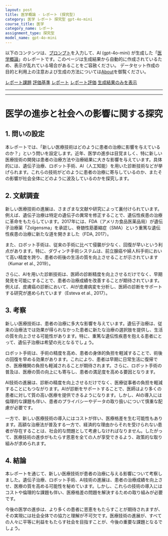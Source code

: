 ```yaml
---
layout: post
title: 医学概論 - レポート (探究型)
category: 医学 レポート 探究型 gpt-4o-mini
course_title: 医学
category_name: レポート
assignment_type: 探究型
model_name: gpt-4o-mini
---
```


以下のコンテンツは、[プロンプト](http://127.0.0.1:8000/generated/医学/gpt-4o-mini/prompt_レポート-探究型.md)を入力して、AI (gpt-4o-mini) が生成した「[医学概論](/contents/医学/)」のレポートです。このページは生成結果から自動的に作成されているため、表示が乱れている場合があることをご容赦ください。
データセット作成の目的と利用上の注意および生成の方法については[About](/About)を御覧ください。

[レポート課題](../レポート課題-探究型)
[評価基準](../評価基準-探究型)
[レポート](../レポート-探究型)
[レポート評価](../レポート評価-探究型)
[生成結果のみを表示](http://127.0.0.1:8000/generated/医学/gpt-4o-mini/レポート-探究型.md)
  

***
***
  
# 医学の進歩と社会への影響に関する探究

## 1. 問いの設定

本レポートでは、「新しい医療技術はどのように患者の治療に影響を与えているのか？」という問いを設定します。近年、医学の進歩は目覚ましく、特に新しい医療技術の開発は患者の治療方法や治療結果に大きな影響を与えています。具体的には、遺伝子治療、ロボット手術、AI（人工知能）を用いた診断技術などが挙げられます。これらの技術がどのように患者の治療に寄与しているのか、またその影響が社会全体にどのように波及しているのかを探究します。

## 2. 文献調査

新しい医療技術の進展は、さまざまな文献や研究によって裏付けられています。例えば、遺伝子治療は特定の遺伝子の異常を修正することで、遺伝性疾患の治療に革命をもたらしています。2017年には、FDA（アメリカ食品医薬品局）が遺伝子治療薬「Zolgensma」を承認し、脊髄性筋萎縮症（SMA）という重篤な遺伝性疾患の治療に新たな道を開きました（FDA, 2017）。

また、ロボット手術は、従来の手術に比べて侵襲が少なく、回復が早いという利点があります。特に、ダヴィンチ手術システムは、前立腺癌や婦人科手術において高い精度を誇り、患者の術後の生活の質を向上させることが示されています（Kumar et al., 2019）。

さらに、AIを用いた診断技術は、医師の診断精度を向上させるだけでなく、早期発見を可能にすることで、患者の治療成績を改善することが期待されています。例えば、皮膚癌の診断において、AIが皮膚病変を分析し、医師の診断をサポートする研究が進められています（Esteva et al., 2017）。

## 3. 考察

新しい医療技術は、患者の治療に多大な影響を与えています。遺伝子治療は、従来の治療法では効果が得られなかった患者に新たな治療の選択肢を提供し、生活の質を向上させる可能性があります。特に、重篤な遺伝性疾患を抱える患者にとって、遺伝子治療は希望の光となるでしょう。

ロボット手術は、手術の精度を高め、患者の身体的負担を軽減することで、術後の回復を早める効果があります。これにより、患者は早期に日常生活に復帰でき、医療機関の負担も軽減されることが期待されます。さらに、ロボット手術の普及は、医療の質の向上にも寄与し、患者の満足度を高める要因となります。

AI技術の進展は、診断の精度を向上させるだけでなく、医療従事者の負担を軽減することにもつながります。AIが診断をサポートすることで、医師はより多くの患者に対して質の高い医療を提供できるようになります。しかし、AIの導入には倫理的な課題も伴い、患者のプライバシーやデータの取り扱いについて慎重な配慮が必要です。

一方で、新しい医療技術の導入にはコストが伴い、医療格差を生む可能性もあります。高額な治療法が普及する一方で、経済的な理由からそれを受けられない患者が存在することは、社会的な問題として考慮しなければなりません。したがって、医療技術の進歩がもたらす恩恵を全ての人が享受できるよう、政策的な取り組みが求められます。

## 4. 結論

本レポートを通じて、新しい医療技術が患者の治療に与える影響について考察しました。遺伝子治療、ロボット手術、AI技術の進展は、患者の治療成績を向上させ、医療の質を高める可能性を秘めています。しかし、これらの技術の導入にはコストや倫理的な課題も伴い、医療格差の問題を解決するための取り組みが必要です。

今後の医学の進歩は、より多くの患者に恩恵をもたらすことが期待されますが、その実現には社会全体での協力と理解が不可欠です。医療技術の進展が、すべての人々に平等に利益をもたらす社会を目指すことが、今後の重要な課題となるでしょう。
